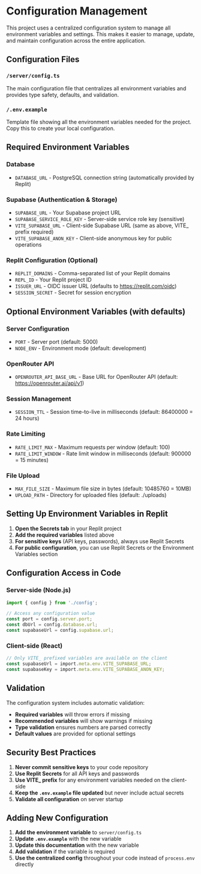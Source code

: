 # Configuration Management

This project uses a centralized configuration system to manage all environment variables and settings. This makes it easier to manage, update, and maintain configuration across the entire application.

## Configuration Files

### `/server/config.ts`
The main configuration file that centralizes all environment variables and provides type safety, defaults, and validation.

### `/.env.example`
Template file showing all the environment variables needed for the project. Copy this to create your local configuration.

## Required Environment Variables

### Database
- `DATABASE_URL` - PostgreSQL connection string (automatically provided by Replit)

### Supabase (Authentication & Storage)
- `SUPABASE_URL` - Your Supabase project URL
- `SUPABASE_SERVICE_ROLE_KEY` - Server-side service role key (sensitive)
- `VITE_SUPABASE_URL` - Client-side Supabase URL (same as above, VITE_ prefix required)
- `VITE_SUPABASE_ANON_KEY` - Client-side anonymous key for public operations

### Replit Configuration (Optional)
- `REPLIT_DOMAINS` - Comma-separated list of your Replit domains
- `REPL_ID` - Your Replit project ID
- `ISSUER_URL` - OIDC issuer URL (defaults to https://replit.com/oidc)
- `SESSION_SECRET` - Secret for session encryption

## Optional Environment Variables (with defaults)

### Server Configuration
- `PORT` - Server port (default: 5000)
- `NODE_ENV` - Environment mode (default: development)

### OpenRouter API
- `OPENROUTER_API_BASE_URL` - Base URL for OpenRouter API (default: https://openrouter.ai/api/v1)

### Session Management
- `SESSION_TTL` - Session time-to-live in milliseconds (default: 86400000 = 24 hours)

### Rate Limiting
- `RATE_LIMIT_MAX` - Maximum requests per window (default: 100)
- `RATE_LIMIT_WINDOW` - Rate limit window in milliseconds (default: 900000 = 15 minutes)

### File Upload
- `MAX_FILE_SIZE` - Maximum file size in bytes (default: 10485760 = 10MB)
- `UPLOAD_PATH` - Directory for uploaded files (default: ./uploads)

## Setting Up Environment Variables in Replit

1. **Open the Secrets tab** in your Replit project
2. **Add the required variables** listed above
3. **For sensitive keys** (API keys, passwords), always use Replit Secrets
4. **For public configuration**, you can use Replit Secrets or the Environment Variables section

## Configuration Access in Code

### Server-side (Node.js)
```typescript
import { config } from './config';

// Access any configuration value
const port = config.server.port;
const dbUrl = config.database.url;
const supabaseUrl = config.supabase.url;
```

### Client-side (React)
```typescript
// Only VITE_ prefixed variables are available on the client
const supabaseUrl = import.meta.env.VITE_SUPABASE_URL;
const supabaseKey = import.meta.env.VITE_SUPABASE_ANON_KEY;
```

## Validation

The configuration system includes automatic validation:
- **Required variables** will throw errors if missing
- **Recommended variables** will show warnings if missing
- **Type validation** ensures numbers are parsed correctly
- **Default values** are provided for optional settings

## Security Best Practices

1. **Never commit sensitive keys** to your code repository
2. **Use Replit Secrets** for all API keys and passwords
3. **Use VITE_ prefix** for any environment variables needed on the client-side
4. **Keep the `.env.example` file updated** but never include actual secrets
5. **Validate all configuration** on server startup

## Adding New Configuration

1. **Add the environment variable** to `server/config.ts`
2. **Update `.env.example`** with the new variable
3. **Update this documentation** with the new variable
4. **Add validation** if the variable is required
5. **Use the centralized config** throughout your code instead of `process.env` directly